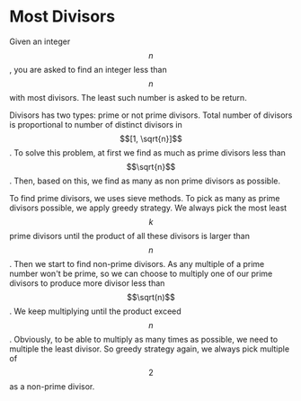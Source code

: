 # Most Divisors

Given an integer $$n$$, you are asked to find an integer less than $$n$$ with most divisors.
The least such number is asked to be return.

Divisors has two types: prime or not prime divisors. Total number of divisors is proportional
to number of distinct divisors in $$[1, \sqrt{n}]$$. To solve this problem, at first we find
as much as prime divisors less than $$\sqrt{n}$$. Then, based on this, we find as many as non
prime divisors as possible.

To find prime divisors, we uses sieve methods. To pick as many as prime divisors possible,
we apply greedy strategy. We always pick the most least $$k$$ prime divisors until the product
of all these divisors is larger than $$n$$. Then we start to find non-prime divisors.
As any multiple of a prime number won't be prime, so we can choose to multiply one of our
prime divisors to produce more divisor less than $$\sqrt(n)$$. We keep multiplying until
the product exceed $$n$$. Obviously, to be able to multiply as many times as possible,
we need to multiple the least divisor. So greedy strategy again, we always pick multiple of $$2$$
as a non-prime divisor.
